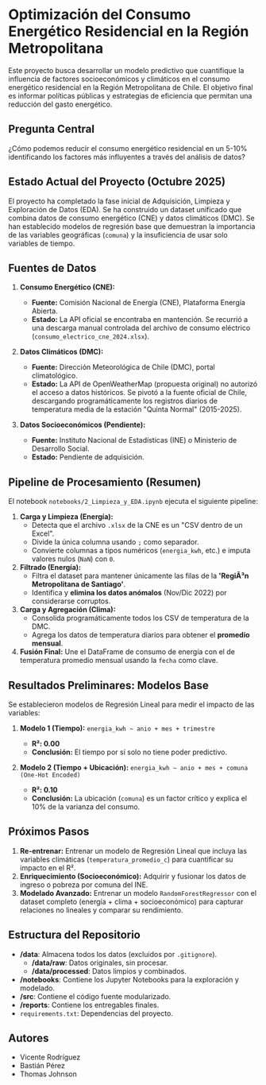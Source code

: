 # Optimización del Consumo Energético Residencial en la Región Metropolitana

Este proyecto busca desarrollar un modelo predictivo que cuantifique la influencia de factores socioeconómicos y climáticos en el consumo energético residencial en la Región Metropolitana de Chile. El objetivo final es informar políticas públicas y estrategias de eficiencia que permitan una reducción del gasto energético.

## Pregunta Central
¿Cómo podemos reducir el consumo energético residencial en un 5-10% identificando los factores más influyentes a través del análisis de datos?

## Estado Actual del Proyecto (Octubre 2025)

El proyecto ha completado la fase inicial de Adquisición, Limpieza y Exploración de Datos (EDA). Se ha construido un dataset unificado que combina datos de consumo energético (CNE) y datos climáticos (DMC). Se han establecido modelos de regresión base que demuestran la importancia de las variables geográficas (`comuna`) y la insuficiencia de usar solo variables de tiempo.

## Fuentes de Datos

1.  **Consumo Energético (CNE):**
    * **Fuente:** Comisión Nacional de Energía (CNE), Plataforma Energía Abierta.
    * **Estado:** La API oficial se encontraba en mantención. Se recurrió a una descarga manual controlada del archivo de consumo eléctrico (`consumo_electrico_cne_2024.xlsx`).

2.  **Datos Climáticos (DMC):**
    * **Fuente:** Dirección Meteorológica de Chile (DMC), portal climatológico.
    * **Estado:** La API de OpenWeatherMap (propuesta original) no autorizó el acceso a datos históricos. Se pivotó a la fuente oficial de Chile, descargando programáticamente los registros diarios de temperatura media de la estación "Quinta Normal" (2015-2025).

3.  **Datos Socioeconómicos (Pendiente):**
    * **Fuente:** Instituto Nacional de Estadísticas (INE) o Ministerio de Desarrollo Social.
    * **Estado:** Pendiente de adquisición.

## Pipeline de Procesamiento (Resumen)

El notebook `notebooks/2_Limpieza_y_EDA.ipynb` ejecuta el siguiente pipeline:

1.  **Carga y Limpieza (Energía):**
    * Detecta que el archivo `.xlsx` de la CNE es un "CSV dentro de un Excel".
    * Divide la única columna usando `;` como separador.
    * Convierte columnas a tipos numéricos (`energia_kwh`, etc.) e imputa valores nulos (`NaN`) con `0`.
2.  **Filtrado (Energía):**
    * Filtra el dataset para mantener únicamente las filas de la **'RegiÃ³n Metropolitana de Santiago'**.
    * Identifica y **elimina los datos anómalos** (Nov/Dic 2022) por considerarse corruptos.
3.  **Carga y Agregación (Clima):**
    * Consolida programáticamente todos los CSV de temperatura de la DMC.
    * Agrega los datos de temperatura diarios para obtener el **promedio mensual**.
4.  **Fusión Final:** Une el DataFrame de consumo de energía con el de temperatura promedio mensual usando la `fecha` como clave.

## Resultados Preliminares: Modelos Base

Se establecieron modelos de Regresión Lineal para medir el impacto de las variables:

1.  **Modelo 1 (Tiempo):** `energia_kwh ~ anio + mes + trimestre`
    * **R²: 0.00**
    * **Conclusión:** El tiempo por sí solo no tiene poder predictivo.

2.  **Modelo 2 (Tiempo + Ubicación):** `energia_kwh ~ anio + mes + comuna (One-Hot Encoded)`
    * **R²: 0.10**
    * **Conclusión:** La ubicación (`comuna`) es un factor crítico y explica el 10% de la varianza del consumo.

## Próximos Pasos

1.  **Re-entrenar:** Entrenar un modelo de Regresión Lineal que incluya las variables climáticas (`temperatura_promedio_c`) para cuantificar su impacto en el R².
2.  **Enriquecimiento (Socioeconómico):** Adquirir y fusionar los datos de ingreso o pobreza por comuna del INE.
3.  **Modelado Avanzado:** Entrenar un modelo `RandomForestRegressor` con el dataset completo (energía + clima + socioeconómico) para capturar relaciones no lineales y comparar su rendimiento.

## Estructura del Repositorio

-   **/data**: Almacena todos los datos (excluidos por `.gitignore`).
    -   **/data/raw**: Datos originales, sin procesar.
    -   **/data/processed**: Datos limpios y combinados.
-   **/notebooks**: Contiene los Jupyter Notebooks para la exploración y modelado.
-   **/src**: Contiene el código fuente modularizado.
-   **/reports**: Contiene los entregables finales.
-   `requirements.txt`: Dependencias del proyecto.

## Autores

-   Vicente Rodríguez
-   Bastián Pérez
-   Thomas Johnson
